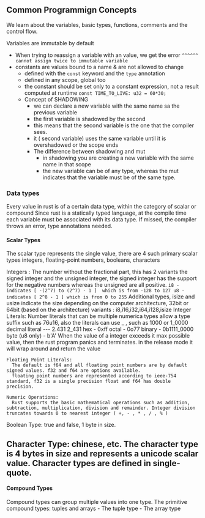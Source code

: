 ## Common Programmign Concepts
We learn about the variables, basic types, functions, comments and the control flow.

Variables are immutable by default
 - When trying to reassign a variable with an value, we get the error ```^^^^^^ cannot assign twice to immutable variable```
 - constants are values bound to a name & are not allowed to change
   - defined with the `const` keyword and the `type` annotation
   - defined in any scope, global too
   - the constant should be set only to a constant expression, not a result computed at runtime
   ``` const TIME_TO_LIVE: u32 = 60*30;   ```
   - Concept of SHADOWING
     - we can declare a new variable with the same name sa the previous variable
     - the first variable is shadowed by the second
     - this means that the second variable is the one that the compiler sees.
     - it ( second variable) uses the same variable until it is overshadowed or the scope ends
     - The difference between shadowing and mut
       - in shadowing you are  creating a new variable with the same name in that scope
       - the new variable can be of any type, whereas the mut indicates that the variable must be of the same type.

### Data types
Every value in rust is of a certain data type, within the category of scalar or compound
Since rust is a statically typed language, at the compile time each variable must be associated with its data type. If missed, the compiler throws an error, type annotations needed.

#### Scalar Types
The scalar type represents the single value, there are 4 such primary scalar types
integers, floating-point numbers, booleans, characters

  Integers :
    The number without the fractional part, this has 2 variants the signed integer and the unsigned integer, the signed integer has the support for the negative numbers whereas the unsigned are all positive.
    ```
       i8 - indicates [ -(2^7) to (2^7) - 1 ]  which is from -128 to 127
       u8 - indicates [ 2^8 - 1 ] which is from 0 to 255
    ```
    Additional types, isize and usize indicate the size depending on the computer architecture, 32bit or 64bit  (based on the architecture)
      variants :
       i8,i16,i32,i64,i128,isize
      Integer Literals: 
        Number literals that can be multiple numerica types allow a type suffix such as 76u16, also the literals can use _ , such as 1000 or 1_0000
          decimal literal  --- 2.431 2_431
          hex - 0xff
          octal - 0o77
          binary - 0b1111_0000
          byte (u8 only) - b'A'
        When the value of a integer exceeds it max possible value, then the rust program panics and terminates. in the release mode it will wrap around and return the value

    Floating Point Literals: 
      The default is f64 and all floating point numbers are by default signed values. f32 and f64 are options available.
      floating point numbers are represented according to ieee-754 standard, f32 is a single precision float and f64 has double precision.

    Numeric Operations:
      Rust supports the basic mathematical operations such as addition, subtraction, multiplication, division and remainder. Integer division truncates towards 0 to nearest integer ( +, - , * , / , % )
  
  Boolean Type:
    true and false, 1 byte in size.
  
  Character Type:
    chinese, etc. The character type is 4 bytes in size and represents a unicode scalar value. Character types are defined in single-quote.  
---

#### Compound Types
  Compound types can group multiple values into one type. The primitive compound types: tuples and arrays
    - The tuple type
    - The array type 